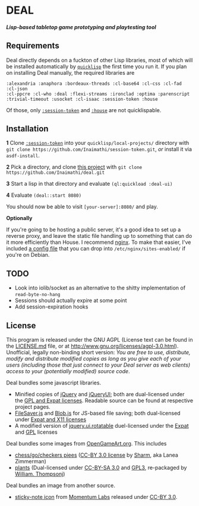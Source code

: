 # DEAL
##### Lisp-based tabletop game prototyping and playtesting tool 

## Requirements

Deal directly depends on a fuckton of other Lisp libraries, most of which will be installed automatically by [`quicklisp`](http://www.quicklisp.org/beta/) the first time you run it. If you plan on installing Deal manually, the required libraries are

    :alexandria :anaphora :bordeaux-threads :cl-base64 :cl-css :cl-fad :cl-json
    :cl-ppcre :cl-who :deal :flexi-streams :ironclad :optima :parenscript
    :trivial-timeout :usocket :cl-isaac :session-token :house

Of those, only [`:session-token`](https://github.com/Inaimathi/session-token) and [`:house`](https://github.com/Inaimathi/house) are not quicklispable.

## Installation

**1** Clone [`:session-token`](https://github.com/Inaimathi/session-token) into your `quicklisp/local-projects/` directory with `git clone https://github.com/Inaimathi/session-token.git`, _or_ install it via `asdf-install`.

**2** Pick a directory, and clone [this project](https://github.com/Inaimathi/deal) with `git clone https://github.com/Inaimathi/deal.git`

**3** Start a lisp in that directory and evaluate `(ql:quickload :deal-ui)`

**4** Evaluate `(deal::start 8080)`

You should now be able to visit `[your-server]:8080/` and play.

**Optionally**

If you're going to be hosting a public server, it's a good idea to set up a reverse proxy, and leave the static file handling up to something that can do it more efficiently than House. I recommend [nginx](http://nginx.org/). To make that easier, I've included [a config file](https://github.com/Inaimathi/deal/blob/master/nginx-deal) that you can drop into `/etc/nginx/sites-enabled/` if you're on Debian.

## TODO

- Look into iolib/socket as an alternative to the shitty implementation of `read-byte-no-hang`
- Sessions should actually expire at some point
- Add session-expiration hooks

## License

This program is released under the GNU AGPL (License text can be found in the [LICENSE.md](https://github.com/Inaimathi/deal/blob/master/LICENSE.md) file, or at <http://www.gnu.org/licenses/agpl-3.0.html>). Unofficial, legally non-binding short version: *You are free to use, distribute, modify and distribute modified copies as long as you give each of your users (including those that just connect to your Deal server as web clients) access to your (potentially modified) source code*.

Deal bundles some javascript libraries.

- Minified copies of [jQuery](http://jquery.com/) and [jQueryUI](http://jqueryui.com/); both are dual-licensed under the [GPL and Expat licenses](http://jquery.org/license/). Readable source can be found at respective project pages.
- [FileSaver.js](https://github.com/eligrey/FileSaver.js) and [Blob.js](https://github.com/eligrey/Blob.js) for JS-based file saving; both dual-licensed under [Expat and X11 licenses](https://github.com/eligrey/FileSaver.js/blob/master/LICENSE.md)
- A modified version of [jquery.ui.rotatable](http://vremenno.net/js/jquery-ui-rotation-using-css-transform/) duel-licensed under the [Expat](http://opensource.org/licenses/MIT) and [GPL](http://www.gnu.org/licenses/gpl.html) licenses

Deal bundles some images from [OpenGameArt.org](http://opengameart.org/). This includes

- [chess/go/checkers piees](http://opengameart.org/content/boardgame-tiles) ([CC-BY 3.0 license](http://creativecommons.org/licenses/by/3.0/) by [Sharm](http://opengameart.org/users/sharm), aka Lanea Zimmerman)
- [plants](http://opengameart.org/content/lpc-plant-repack) (Dual-licensed under [CC-BY-SA 3.0](http://creativecommons.org/licenses/by-sa/3.0/) and [GPL3](http://www.gnu.org/licenses/gpl-3.0.html), re-packaged by [William. Thompsonj](http://opengameart.org/users/williamthompsonj))

Deal bundles an image from another source.

- [sticky-note icon](https://www.iconfinder.com/icons/43879/note_icon#size=32) from [Momentum Labs](http://momentumdesignlab.com/) released under [CC-BY 3.0](http://creativecommons.org/licenses/by/3.0/).
